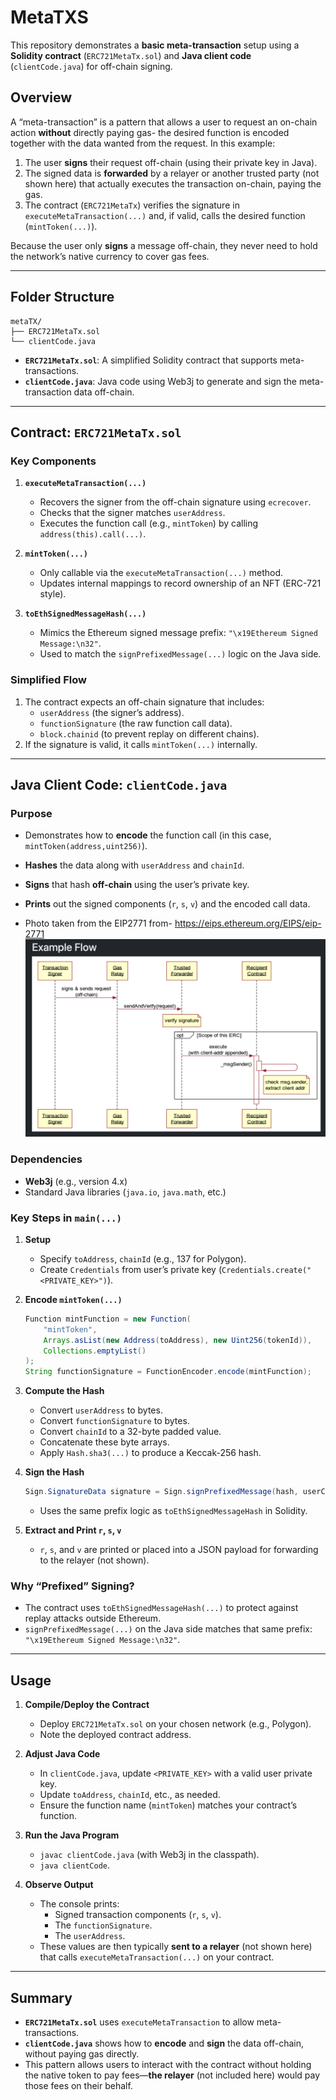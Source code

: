 # MetaTXS

This repository demonstrates a **basic meta-transaction** setup using a **Solidity contract** (`ERC721MetaTx.sol`) and **Java client code** (`clientCode.java`) for off-chain signing.

## Overview

A “meta-transaction” is a pattern that allows a user to request an on-chain action **without** directly paying gas- the desired function is encoded together with the data wanted from the request. In this example:

1. The user **signs** their request off-chain (using their private key in Java).
2. The signed data is **forwarded** by a relayer or another trusted party (not shown here) that actually executes the transaction on-chain, paying the gas.
3. The contract (`ERC721MetaTx`) verifies the signature in `executeMetaTransaction(...)` and, if valid, calls the desired function (`mintToken(...)`).

Because the user only **signs** a message off-chain, they never need to hold the network’s native currency to cover gas fees.

---

## Folder Structure

```
metaTX/
├── ERC721MetaTx.sol
└── clientCode.java
```

- **`ERC721MetaTx.sol`**: A simplified Solidity contract that supports meta-transactions.  
- **`clientCode.java`**: Java code using Web3j to generate and sign the meta-transaction data off-chain.

---

## Contract: `ERC721MetaTx.sol`

### Key Components

1. **`executeMetaTransaction(...)`**  
   - Recovers the signer from the off-chain signature using `ecrecover`.
   - Checks that the signer matches `userAddress`.
   - Executes the function call (e.g., `mintToken`) by calling `address(this).call(...)`.

2. **`mintToken(...)`**  
   - Only callable via the `executeMetaTransaction(...)` method.
   - Updates internal mappings to record ownership of an NFT (ERC-721 style).

3. **`toEthSignedMessageHash(...)`**  
   - Mimics the Ethereum signed message prefix: `"\x19Ethereum Signed Message:\n32"`.
   - Used to match the `signPrefixedMessage(...)` logic on the Java side.

### Simplified Flow

1. The contract expects an off-chain signature that includes:
   - `userAddress` (the signer’s address).
   - `functionSignature` (the raw function call data).
   - `block.chainid` (to prevent replay on different chains).
2. If the signature is valid, it calls `mintToken(...)` internally.

---

## Java Client Code: `clientCode.java`

### Purpose

- Demonstrates how to **encode** the function call (in this case, `mintToken(address,uint256)`).
- **Hashes** the data along with `userAddress` and `chainId`.
- **Signs** that hash **off-chain** using the user’s private key.
- **Prints** out the signed components (`r`, `s`, `v`) and the encoded call data.

- Photo taken from the EIP2771 from- <https://eips.ethereum.org/EIPS/eip-2771>
![Example](example.png)

### Dependencies

- **Web3j** (e.g., version 4.x)
- Standard Java libraries (`java.io`, `java.math`, etc.)

### Key Steps in `main(...)`

1. **Setup**  
   - Specify `toAddress`, `chainId` (e.g., 137 for Polygon).
   - Create `Credentials` from user’s private key (`Credentials.create("<PRIVATE_KEY>")`).

2. **Encode `mintToken(...)`**  

   ```java
   Function mintFunction = new Function(
       "mintToken",
       Arrays.asList(new Address(toAddress), new Uint256(tokenId)),
       Collections.emptyList()
   );
   String functionSignature = FunctionEncoder.encode(mintFunction);
   ```

3. **Compute the Hash**  
   - Convert `userAddress` to bytes.
   - Convert `functionSignature` to bytes.
   - Convert `chainId` to a 32-byte padded value.
   - Concatenate these byte arrays.
   - Apply `Hash.sha3(...)` to produce a Keccak-256 hash.

4. **Sign the Hash** 

   ```java
   Sign.SignatureData signature = Sign.signPrefixedMessage(hash, userCredentials.getEcKeyPair());
   ```

   - Uses the same prefix logic as `toEthSignedMessageHash` in Solidity.

5. **Extract and Print `r`, `s`, `v`**  
   - `r`, `s`, and `v` are printed or placed into a JSON payload for forwarding to the relayer (not shown).

### Why “Prefixed” Signing?

- The contract uses `toEthSignedMessageHash(...)` to protect against replay attacks outside Ethereum.  
- `signPrefixedMessage(...)` on the Java side matches that same prefix: `"\x19Ethereum Signed Message:\n32"`.

---

## Usage

1. **Compile/Deploy the Contract**
   - Deploy `ERC721MetaTx.sol` on your chosen network (e.g., Polygon).
   - Note the deployed contract address.

2. **Adjust Java Code**
   - In `clientCode.java`, update `<PRIVATE_KEY>` with a valid user private key.
   - Update `toAddress`, `chainId`, etc., as needed.
   - Ensure the function name (`mintToken`) matches your contract’s function.

3. **Run the Java Program**
   - `javac clientCode.java` (with Web3j in the classpath).
   - `java clientCode`.

4. **Observe Output**
   - The console prints:
     - Signed transaction components (`r`, `s`, `v`).
     - The `functionSignature`.
     - The `userAddress`.
   - These values are then typically **sent to a relayer** (not shown here) that calls `executeMetaTransaction(...)` on your contract.

---

## Summary

- **`ERC721MetaTx.sol`** uses `executeMetaTransaction` to allow meta-transactions.
- **`clientCode.java`** shows how to **encode** and **sign** the data off-chain, without paying gas directly.
- This pattern allows users to interact with the contract without holding the native token to pay fees—**the relayer** (not included here) would pay those fees on their behalf.
